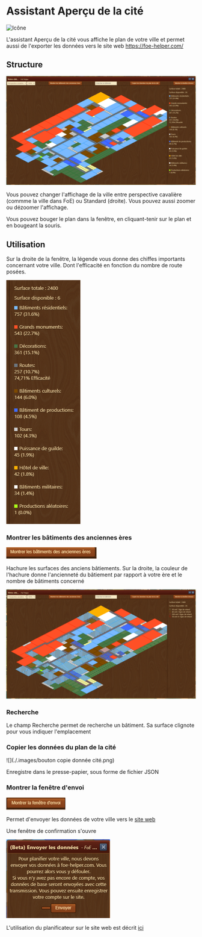 # Assistant Aperçu de la cité

![Icône](./.images/icon.png) 

L'assistant Aperçu de la cité vous affiche le plan de votre ville et permet aussi de l'exporter les données vers le site web https://foe-helper.com/

## Structure

![Structure](./.images/structure.png)

Vous pouvez changer l'affichage de la ville entre perspective cavalière (commme la ville dans FoE) ou Standard (droite).
Vous pouvez aussi zoomer ou dézoomer l'affichage.

Vous pouvez bouger le plan dans la fenêtre, en cliquant-tenir sur le plan et en bougeant la souris.

## Utilisation

Sur la droite de la fenêtre, la légende vous donne des chiffes importants concernant votre ville. Dont l'efficacité en fonction du nombre de route posées.

![Légende](./.images/Legende.png)


### Montrer les bâtiments des anciennes ères

![](./.images/bouton_ancien_batiment.png)

Hachure les surfaces des anciens bâtiements. Sur la droite, la couleur de l'hachure donne l'ancienneté du bâtiement par rapport à votre ère et le nombre de bâtiments concerné

![Ancien bâtiment](./.images/ancien.png)


### Recherche

Le champ Recherche permet de recherche un bâtiment. Sa surface clignote pour vous indiquer l'emplacement

### Copier les données du plan de la cité

![](./.images/bouton copie donnée cité.png)

Enregistre dans le presse-papier, sous forme de fichier JSON

### Montrer la fenêtre d'envoi

![](./.images/bouton_envois_web.png)

Permet d'envoyer les données de votre ville vers le [site web](https://foe-helper.com/citymap/overview)

Une fenêtre de confirmation s'ouvre 

![Confirmation](./.images/envois_plan_web.png)

L'utilisation du planificateur sur le site web est décrit [ici](../site_web/planificateur_cite/README.md)